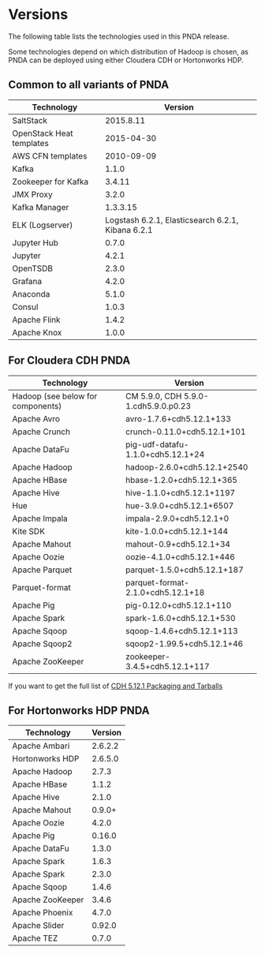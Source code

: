 # Versions
The following table lists the technologies used in this PNDA release.

Some technologies depend on which distribution of Hadoop is chosen, as PNDA can be deployed using either Cloudera CDH or Hortonworks HDP.

## Common to all variants of PNDA

| Technology | Version |
|---|---|
|SaltStack|2015.8.11|
|OpenStack Heat templates|2015-04-30|
|AWS CFN templates|2010-09-09|
|Kafka|1.1.0|
|Zookeeper for Kafka|3.4.11|
|JMX Proxy|3.2.0|
|Kafka Manager|1.3.3.15|
|ELK (Logserver)|Logstash 6.2.1, Elasticsearch 6.2.1, Kibana 6.2.1|
|Jupyter Hub|0.7.0|
|Jupyter|4.2.1|
|OpenTSDB|2.3.0|
|Grafana|4.2.0|
|Anaconda|5.1.0|
|Consul|1.0.3|
|Apache Flink|1.4.2|
|Apache Knox|1.0.0|

## For Cloudera CDH PNDA

| Technology | Version |
|---|---|
|Hadoop (see below for components)|CM 5.9.0, CDH 5.9.0-1.cdh5.9.0.p0.23 |
|Apache Avro|avro-1.7.6+cdh5.12.1+133|
|Apache Crunch|crunch-0.11.0+cdh5.12.1+101|
|Apache DataFu|pig-udf-datafu-1.1.0+cdh5.12.1+24|
|Apache Hadoop|hadoop-2.6.0+cdh5.12.1+2540|
|Apache HBase|hbase-1.2.0+cdh5.12.1+365|
|Apache Hive|hive-1.1.0+cdh5.12.1+1197|
|Hue|hue-3.9.0+cdh5.12.1+6507|
|Apache Impala|impala-2.9.0+cdh5.12.1+0|
|Kite SDK|kite-1.0.0+cdh5.12.1+144|
|Apache Mahout|mahout-0.9+cdh5.12.1+34|
|Apache Oozie|oozie-4.1.0+cdh5.12.1+446|
|Apache Parquet|parquet-1.5.0+cdh5.12.1+187|
|Parquet-format|parquet-format-2.1.0+cdh5.12.1+18|
|Apache Pig|pig-0.12.0+cdh5.12.1+110|
|Apache Spark|spark-1.6.0+cdh5.12.1+530|
|Apache Sqoop|sqoop-1.4.6+cdh5.12.1+113|
|Apache Sqoop2|sqoop2-1.99.5+cdh5.12.1+46|
|Apache ZooKeeper|zookeeper-3.4.5+cdh5.12.1+117|

If you want to get the full list of [CDH 5.12.1 Packaging and Tarballs](https://www.cloudera.com/documentation/enterprise/release-notes/topics/cm_vd_cdh_package_tarball_512.html#concept_4g0_dmn_yk)

## For Hortonworks HDP PNDA

| Technology | Version |
|---|---|
|Apache Ambari |2.6.2.2|
|Hortonworks HDP |2.6.5.0|
|Apache Hadoop|2.7.3|
|Apache HBase|1.1.2|
|Apache Hive|2.1.0|
|Apache Mahout|0.9.0+|
|Apache Oozie |4.2.0|
|Apache Pig |0.16.0|
|Apache DataFu |1.3.0|
|Apache Spark |1.6.3|
|Apache Spark |2.3.0|
|Apache Sqoop |1.4.6|
|Apache ZooKeeper|3.4.6|
|Apache Phoenix|4.7.0|
|Apache Slider|0.92.0|
|Apache TEZ|0.7.0|
